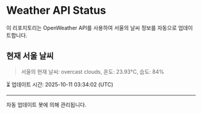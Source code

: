 
# Weather API Status

이 리포지토리는 OpenWeather API를 사용하여 서울의 날씨 정보를 자동으로 업데이트합니다.

## 현재 서울 날씨
> 서울의 현재 날씨: overcast clouds, 온도: 23.93°C, 습도: 84%

⏳ 업데이트 시간: 2025-10-11 03:34:02 (UTC)

---
자동 업데이트 봇에 의해 관리됩니다.
